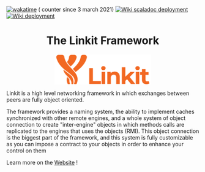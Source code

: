 [<img alt="wakatime" src="https://wakatime.com/badge/github/Override-6/Linkit.svg"/>](https://wakatime.com/badge/github/Override-6/Linkit) (
counter since 3 march 2021)
[![Wiki scaladoc deployment](https://github.com/Override-6/Linkit/actions/workflows/scaladoc.yml/badge.svg)](https://github.com/Override-6/Linkit/actions/workflows/scaladoc.yml)
[![Wiki deployment](https://github.com/Override-6/Linkit-Wiki/actions/workflows/deploy.yml/badge.svg?branch=master)](https://github.com/Override-6/Linkit-Wiki/actions/workflows/deploy.yml)

<div style="text-align: center;"> <h1>The Linkit Framework</h1> </div>  

<img alt="Cover" height="50%" src="Linkit.svg" width="50%" style="display: block; margin: auto"/>

Linkit is a high level networking framework in which exchanges between peers are fully object oriented.

The framework provides a naming system, the ability to implement caches synchronized with other remote engines,
and a whole system of object connection to create "inter-engine" objects in which methods calls are replicated to the
engines that uses the objects (RMI).
This object connection is the biggest part of the framework, and this system is fully customizable as you can impose a
contract to your objects in order to enhance your control on them

Learn more on the [Website](https://override-6.github.io/Linkit/) !
